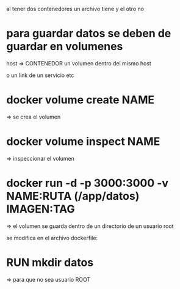 al tener dos contenedores
un archivo tiene y el otro no

# para guardar datos se deben de guardar en volumenes
host => CONTENEDOR
un volumen dentro del mismo host

o un link de un servicio etc

# docker volume create NAME
=> se crea el volumen
# docker volume inspect NAME
=> inspeccionar el volumen

# docker run -d -p 3000:3000 -v NAME:RUTA (/app/datos) IMAGEN:TAG
=> el volumen se guarda dentro de un directorio de un usuario root

se modifica en el archivo dockerfile:
# RUN mkdir datos
=> para que no sea usuario ROOT
